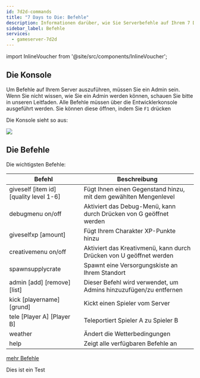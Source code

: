 ```yaml
---
id: 7d2d-commands
title: "7 Days to Die: Befehle"
description: Informationen darüber, wie Sie Serverbefehle auf Ihrem 7 Days to Die Server von ZAP-Hosting ausführen - ZAP-Hosting.com Dokumentation
sidebar_label: Befehle
services:
  - gameserver-7d2d
---
```


import InlineVoucher from '@site/src/components/InlineVoucher';

<InlineVoucher />

## Die Konsole
Um Befehle auf Ihrem Server auszuführen, müssen Sie ein Admin sein. Wenn Sie nicht wissen, wie Sie ein Admin werden können, schauen Sie bitte in unseren Leitfaden.
Alle Befehle müssen über die Entwicklerkonsole ausgeführt werden. Sie können diese öffnen, indem Sie `F1` drücken

Die Konsole sieht so aus:

![](https://screensaver01.zap-hosting.com/index.php/s/Lyi4qrT5MjzJLkL/preview)

## Die Befehle
Die wichtigsten Befehle:

| Befehl    | Beschreibung                                                 |
| ----------------- | ------------------------------------------------------------ |
| giveself [item id] [quality level 1-6] | Fügt Ihnen einen Gegenstand hinzu, mit dem gewählten Mengenlevel |
| debugmenu on/off | Aktiviert das Debug-Menü, kann durch Drücken von G geöffnet werden |
| giveselfxp [amount] | Fügt Ihrem Charakter XP-Punkte hinzu |
| creativemenu on/off | Aktiviert das Kreativmenü, kann durch Drücken von U geöffnet werden |
| spawnsupplycrate | Spawnt eine Versorgungskiste an Ihrem Standort |
| admin [add] [remove] [list] | Dieser Befehl wird verwendet, um Admins hinzuzufügen/zu entfernen |
| kick [playername] [grund] | Kickt einen Spieler vom Server |
| tele [Player A] [Player B] | Teleportiert Spieler A zu Spieler B |
| weather | Ändert die Wetterbedingungen |
| help | Zeigt alle verfügbaren Befehle an |

[mehr Befehle](https://commands.gg/7dtd)

<InlineVoucher />


Dies ist ein Test